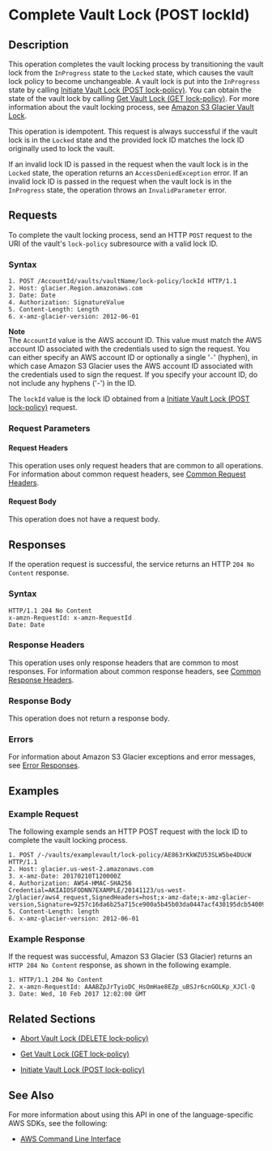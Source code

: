 # Complete Vault Lock \(POST lockId\)<a name="api-CompleteVaultLock"></a>

## Description<a name="api-CompleteVaultLock-description"></a>

This operation completes the vault locking process by transitioning the vault lock from the `InProgress` state to the `Locked` state, which causes the vault lock policy to become unchangeable\. A vault lock is put into the `InProgress` state by calling [Initiate Vault Lock \(POST lock\-policy\)](api-InitiateVaultLock.md)\. You can obtain the state of the vault lock by calling [Get Vault Lock \(GET lock\-policy\)](api-GetVaultLock.md)\. For more information about the vault locking process, see [Amazon S3 Glacier Vault Lock](vault-lock.md)\. 

This operation is idempotent\. This request is always successful if the vault lock is in the `Locked` state and the provided lock ID matches the lock ID originally used to lock the vault\.

If an invalid lock ID is passed in the request when the vault lock is in the `Locked` state, the operation returns an `AccessDeniedException` error\. If an invalid lock ID is passed in the request when the vault lock is in the `InProgress` state, the operation throws an `InvalidParameter` error\.

## Requests<a name="api-CompleteVaultLock-requests"></a>

To complete the vault locking process, send an HTTP `POST` request to the URI of the vault's `lock-policy` subresource with a valid lock ID\.

### Syntax<a name="api-CompleteVaultLock-requests-syntax"></a>

```
1. POST /AccountId/vaults/vaultName/lock-policy/lockId HTTP/1.1
2. Host: glacier.Region.amazonaws.com
3. Date: Date
4. Authorization: SignatureValue
5. Content-Length: Length
6. x-amz-glacier-version: 2012-06-01
```

**Note**  
The `AccountId` value is the AWS account ID\. This value must match the AWS account ID associated with the credentials used to sign the request\. You can either specify an AWS account ID or optionally a single '`-`' \(hyphen\), in which case Amazon S3 Glacier uses the AWS account ID associated with the credentials used to sign the request\. If you specify your account ID, do not include any hyphens \('\-'\) in the ID\.

 The `lockId` value is the lock ID obtained from a [Initiate Vault Lock \(POST lock\-policy\)](api-InitiateVaultLock.md) request\.

### Request Parameters<a name="api-CompleteVaultLock-requestParameters"></a>

#### Request Headers<a name="api-CompleteVaultLock-requests-headers"></a>

This operation uses only request headers that are common to all operations\. For information about common request headers, see [Common Request Headers](api-common-request-headers.md)\.

#### Request Body<a name="api-CompleteVaultLock-requests-elements"></a>

This operation does not have a request body\.

## Responses<a name="api-CompleteVaultLock-responses"></a>

If the operation request is successful, the service returns an HTTP `204 No Content` response\.

### Syntax<a name="api-CompleteVaultLock-response-syntax"></a>

```
HTTP/1.1 204 No Content
x-amzn-RequestId: x-amzn-RequestId
Date: Date
```

### Response Headers<a name="api-CompleteVaultLock-responses-headers"></a>

This operation uses only response headers that are common to most responses\. For information about common response headers, see [Common Response Headers](api-common-response-headers.md)\.

### Response Body<a name="api-CompleteVaultLock-responses-elements"></a>

This operation does not return a response body\.

### Errors<a name="api-CompleteVaultLock-responses-errors"></a>

For information about Amazon S3 Glacier exceptions and error messages, see [Error Responses](api-error-responses.md)\.

## Examples<a name="api-CompleteVaultLock-examples"></a>

### Example Request<a name="api-CompleteVaultLock-example-request"></a>

The following example sends an HTTP POST request with the lock ID to complete the vault locking process\. 

```
1. POST /-/vaults/examplevault/lock-policy/AE863rKkWZU53SLW5be4DUcW HTTP/1.1
2. Host: glacier.us-west-2.amazonaws.com
3. x-amz-Date: 20170210T120000Z
4. Authorization: AWS4-HMAC-SHA256 Credential=AKIAIOSFODNN7EXAMPLE/20141123/us-west-2/glacier/aws4_request,SignedHeaders=host;x-amz-date;x-amz-glacier-version,Signature=9257c16da6b25a715ce900a5b45b03da0447acf430195dcb540091b12966f2a2
5. Content-Length: length
6. x-amz-glacier-version: 2012-06-01
```

### Example Response<a name="api-CompleteVaultLock-example-response"></a>

If the request was successful, Amazon S3 Glacier \(S3 Glacier\) returns an `HTTP 204 No Content` response, as shown in the following example\.

```
1. HTTP/1.1 204 No Content
2. x-amzn-RequestId: AAABZpJrTyioDC_HsOmHae8EZp_uBSJr6cnGOLKp_XJCl-Q
3. Date: Wed, 10 Feb 2017 12:02:00 GMT
```

## Related Sections<a name="related-sections-CompleteVaultLock"></a>

 
+ [Abort Vault Lock \(DELETE lock\-policy\)](api-AbortVaultLock.md)

 
+ [Get Vault Lock \(GET lock\-policy\)](api-GetVaultLock.md)

 
+ [Initiate Vault Lock \(POST lock\-policy\)](api-InitiateVaultLock.md)

## See Also<a name="api-CompleteVaultLock-SeeAlso"></a>

For more information about using this API in one of the language\-specific AWS SDKs, see the following:
+  [AWS Command Line Interface](https://docs.aws.amazon.com/cli/latest/reference/glacier/complete-vault-lock.html) 